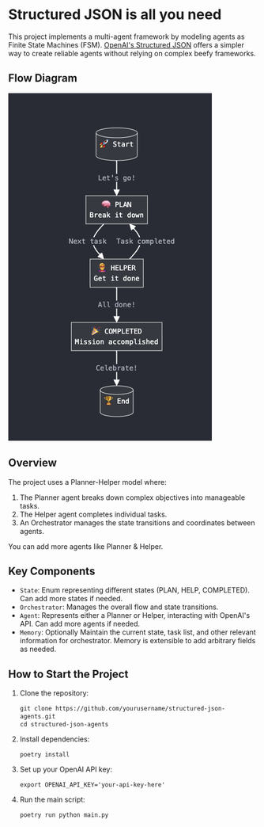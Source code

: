 # Structured JSON is all you need

This project implements a multi-agent framework by modeling agents as Finite State Machines (FSM). [OpenAI's Structured JSON](https://platform.openai.com/docs/guides/structured-outputs/) offers a simpler way to create reliable agents without relying on complex beefy frameworks.

## Flow Diagram

![Flow Diagram](fsm.png)

## Overview

The project uses a Planner-Helper model where:

1. The Planner agent breaks down complex objectives into manageable tasks.
2. The Helper agent completes individual tasks.
3. An Orchestrator manages the state transitions and coordinates between agents.

You can add more agents like Planner & Helper. 

## Key Components

- `State`: Enum representing different states (PLAN, HELP, COMPLETED). Can add more states if needed.
- `Orchestrator`: Manages the overall flow and state transitions.
- `Agent`: Represents either a Planner or Helper, interacting with OpenAI's API. Can add more agents if needed.
- `Memory`: Optionally Maintain the current state, task list, and other relevant information for orchestrator. Memory is extensible to add arbitrary fields as needed.

## How to Start the Project

1. Clone the repository:

   ```
   git clone https://github.com/yourusername/structured-json-agents.git
   cd structured-json-agents
   ```

2. Install dependencies:

   ```
   poetry install
   ```

3. Set up your OpenAI API key:

   ```
   export OPENAI_API_KEY='your-api-key-here'
   ```

4. Run the main script:
   ```
   poetry run python main.py
   ```
